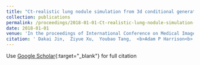 ```yaml
---
title: "Ct-realistic lung nodule simulation from 3d conditional generative adversarial networks for robust lung segmentation"
collection: publications
permalink: /proceedings/2018-01-01-Ct-realistic-lung-nodule-simulation-from-3d-conditional-generative-adversarial-networks-for-robust-lung-segmentation
date: 2018-01-01
venue: 'In the proceedings of International Conference on Medical Image Computing and Computer-Assisted Intervention'
citation: ' Dakai Jin,  Ziyue Xu,  Youbao Tang,  <b>Adam P Harrison<b>,  Daniel J Mollura, &quot;Ct-realistic lung nodule simulation from 3d conditional generative adversarial networks for robust lung segmentation.&quot; In the proceedings of International Conference on Medical Image Computing and Computer-Assisted Intervention, 2018.'
---
```

Use [Google Scholar](https://scholar.google.com/scholar?q=Ct+realistic+lung+nodule+simulation+from+3d+conditional+generative+adversarial+networks+for+robust+lung+segmentation){:target="_blank"} for full citation